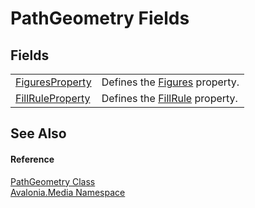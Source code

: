 # PathGeometry Fields




## Fields
<table>
<tr>
<td><a href="F_Avalonia_Media_PathGeometry_FiguresProperty">FiguresProperty</a></td>
<td>Defines the <a href="P_Avalonia_Media_PathGeometry_Figures">Figures</a> property.</td>
</tr>
<tr>
<td><a href="F_Avalonia_Media_PathGeometry_FillRuleProperty">FillRuleProperty</a></td>
<td>Defines the <a href="P_Avalonia_Media_PathGeometry_FillRule">FillRule</a> property.</td>
</tr>
</table>

## See Also


#### Reference
<a href="T_Avalonia_Media_PathGeometry">PathGeometry Class</a>  
<a href="N_Avalonia_Media">Avalonia.Media Namespace</a>  
